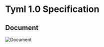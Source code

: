 Tyml 1.0 Specification
======================

Document
--------

![Document](images/grammar/Document.jpg)